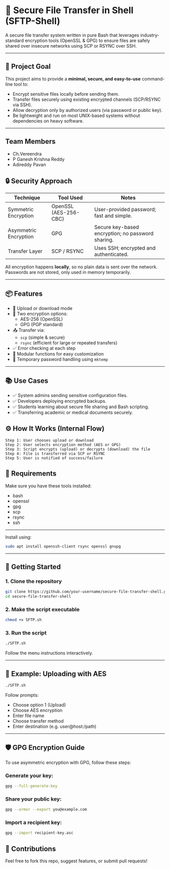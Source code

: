 # 🔐 Secure File Transfer in Shell (SFTP-Shell)

A secure file transfer system written in pure Bash that leverages industry-standard encryption tools (OpenSSL & GPG) to ensure files are safely shared over insecure networks using SCP or RSYNC over SSH.

---

## 🎯 Project Goal

This project aims to provide a **minimal, secure, and easy-to-use** command-line tool to:

- Encrypt sensitive files locally before sending them.
- Transfer files securely using existing encrypted channels (SCP/RSYNC via SSH).
- Allow decryption only by authorized users (via password or public key).
- Be lightweight and run on most UNIX-based systems without dependencies on heavy software.

---
## Team Members

- Ch.Vereendra 
- P Ganesh Krishna Reddy 
- Adireddy Pavan 

## 🔒 Security Approach

| Technique        | Tool Used  | Notes |
|------------------|------------|-------|
| Symmetric Encryption | OpenSSL (AES-256-CBC) | User-provided password; fast and simple. |
| Asymmetric Encryption | GPG | Secure key-based encryption; no password sharing. |
| Transfer Layer | SCP / RSYNC | Uses SSH; encrypted and authenticated. |

All encryption happens **locally**, so no plain data is sent over the network. Passwords are not stored, only used in memory temporarily.

---

## 📦 Features

- 📁 Upload or download mode
- 🔐 Two encryption options:
  - AES-256 (OpenSSL)
  - GPG (PGP standard)
- 📤 Transfer via:
  - `scp` (simple & secure)
  - `rsync` (efficient for large or repeated transfers)
- ✅ Error checking at each step
- 🧠 Modular functions for easy customization
- 🧪 Temporary password handling using `mktemp`

---

## 📚 Use Cases

- ✅ System admins sending sensitive configuration files.
- ✅ Developers deploying encrypted backups.
- ✅ Students learning about secure file sharing and Bash scripting.
- ✅ Transferring academic or medical documents securely.

## ⚙️ How It Works (Internal Flow)

```plaintext
Step 1: User chooses upload or download
Step 2: User selects encryption method (AES or GPG)
Step 3: Script encrypts (upload) or decrypts (download) the file
Step 4: File is transferred via SCP or RSYNC
Step 5: User is notified of success/failure
```

## 🧰 Requirements

Make sure you have these tools installed:

- bash
- openssl
- gpg
- scp
- rsync
- ssh
---
Install using:

```bash
sudo apt install openssh-client rsync openssl gnupg
```

---

## 🚀 Getting Started

### 1. Clone the repository

```bash
git clone https://github.com/your-username/secure-file-transfer-shell.git
cd secure-file-transfer-shell
```

### 2. Make the script executable

```bash
chmod +x SFTP.sh
```

### 3. Run the script

```bash
./SFTP.sh
```

Follow the menu instructions interactively.

---

## 🧪 Example: Uploading with AES

```bash
./SFTP.sh
```

Follow prompts:

- Choose option 1 (Upload)
- Choose AES encryption
- Enter file name
- Choose transfer method
- Enter destination (e.g. user@host:/path)

---

## 🛡️ GPG Encryption Guide

To use asymmetric encryption with GPG, follow these steps:

### Generate your key:

```bash
gpg --full-generate-key
```

### Share your public key:

```bash
gpg --armor --export you@example.com
```

### Import a recipient key:

```bash
gpg --import recipient-key.asc
```

## 🤝 Contributions

Feel free to fork this repo, suggest features, or submit pull requests!

